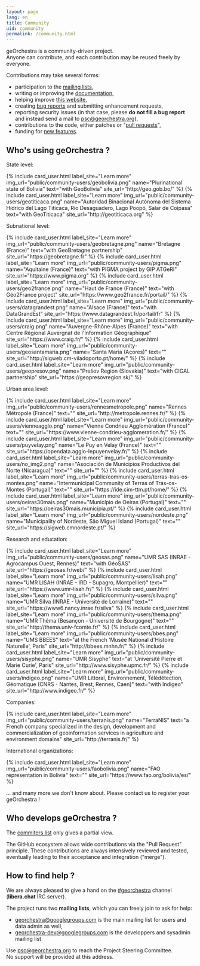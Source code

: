 ```yaml
---
layout: page
lang: en
title: Community
uid: community
permalink: /community.html
---
```


geOrchestra is a community-driven project.  
Anyone can contribute, and each contribution may be reused freely by everyone.

Contributions may take several forms:

 * participation to the [mailing lists](https://groups.google.com/group/georchestra?hl=en),
 * writing or improving the [documentation](https://github.com/georchestra/georchestra/blob/master/README.md),
 * helping improve [this website](https://github.com/georchestra/georchestra.github.io),
 * creating [bug reports](https://github.com/georchestra/georchestra/issues) and submitting enhancement requests,
 * reporting security issues (in that case, please **do not fill a bug report** and instead send a mail to <psc@georchestra.org>),
 * contributions to the code, either patches or "[pull requests](https://help.github.com/articles/creating-a-pull-request)",
 * funding for [new features](https://github.com/georchestra/georchestra/issues?direction=desc&labels=enhancement&page=1&sort=updated&state=open).


## Who's using geOrchestra ?

State level:

<div class="row">
  {% include card_user.html label_site="Learn more" img_url="public/community-users/geobolivia.png" name="Plurinational state of Bolivia" text="with GeoBolivia" site_url="http://geo.gob.bo/" %}
  {% include card_user.html label_site="Learn more" img_url="public/community-users/geotiticaca.png" name="Autoridad Binacional Autónoma del Sistema Hídrico del Lago Titicaca, Río Desaguadero, Lago Poopó, Salar de Coipasa" text="with GeoTiticaca" site_url="http://geotiticaca.org" %}
</div>


Subnational level:

<div class="row">
  {% include card_user.html label_site="Learn more" img_url="public/community-users/geobretagne.png" name="Bretagne (France)" text="with GeoBretagne partnership" site_url="https://geobretagne.fr" %}
  {% include card_user.html label_site="Learn more" img_url="public/community-users/pigma.png" name="Aquitaine (France)" text="with PIGMA project by GIP ATGeRI" site_url="https://www.pigma.org" %}
  {% include card_user.html label_site="Learn more" img_url="public/community-users/geo2france.png" name="Haut de France (France)" text="with Géo2France project" site_url="https://www.geo2france.fr/portail/" %}
  {% include card_user.html label_site="Learn more" img_url="public/community-users/datagrandest.png" name="Alsace (France)" text="with DataGrandEst" site_url="https://www.datagrandest.fr/portail/fr" %}
  {% include card_user.html label_site="Learn more" img_url="public/community-users/craig.png" name="Auvergne-Rhône-Alpes (France)" text="with Centre Régional Auvergnat de l'Information Géographique" site_url="https://www.craig.fr/" %}
  {% include card_user.html label_site="Learn more" img_url="public/community-users/geosantamaria.png" name="Santa Maria (Açores)" text="" site_url="http://sigweb.cm-viladoporto.pt/home/" %}
  {% include card_user.html label_site="Learn more" img_url="public/community-users/geopresov.png" name="Prešov Region (Slovakia)" text="with CIGAL partnership" site_url="https://geopresovregion.sk/" %}
</div>


Urban area level:

<div class="row">
  {% include card_user.html label_site="Learn more" img_url="public/community-users/rennesmetropole.png" name="Rennes Métropole (France)" text="" site_url="http://metropole.rennes.fr/" %}
  {% include card_user.html label_site="Learn more" img_url="public/community-users/vienneagglo.png" name="Vienne Condrieu Agglomération (France)" text="" site_url="https://www.vienne-condrieu-agglomeration.fr/" %}
  {% include card_user.html label_site="Learn more" img_url="public/community-users/puyvelay.png" name="Le Puy en Velay (France)" text="" site_url="https://opendata.agglo-lepuyenvelay.fr/" %}
  {% include card_user.html label_site="Learn more" img_url="public/community-users/no_img2.png" name="Asociación de Municipios Productivos del Norte (Nicaragua)" text="" site_url="" %}
  {% include card_user.html label_site="Learn more" img_url="public/community-users/terras-tras-os-montes.png" name="Intermunicipal Community of Terras of Trás-os-Montes (Portugal)" text="" site_url="https://ide.cim-ttm.pt/home/" %}
  {% include card_user.html label_site="Learn more" img_url="public/community-users/oeiras30mais.png" name="Município de Oeiras (Portugal)" text="" site_url="https://oeiras30mais.municipia.pt/" %}
  {% include card_user.html label_site="Learn more" img_url="public/community-users/nordeste.png" name="Municipality of Nordeste, São Miguel Island (Portugal)" text="" site_url="https://sigweb.cmnordeste.pt/" %}
</div>


Research and education:

<div class="row">
  {% include card_user.html label_site="Learn more" img_url="public/community-users/geosas.png" name="UMR SAS (INRAE - Agrocampus Ouest, Rennes)" text="with GéoSAS" site_url="https://geosas.fr/web/" %}
  {% include card_user.html label_site="Learn more" img_url="public/community-users/lisah.png" name="UMR LISAH (INRAE - IRD - Supagro, Montpellier)" text="" site_url="https://www.umr-lisah.fr/" %}
  {% include card_user.html label_site="Learn more" img_url="public/community-users/silva.png" name="UMR Silva (INRAE - Université de Lorraine)" text="" site_url="https://www6.nancy.inrae.fr/silva" %}
  {% include card_user.html label_site="Learn more" img_url="public/community-users/thema.png" name="UMR Théma (Besançon - Université de Bourgogne)" text="" site_url="http://thema.univ-fcomte.fr/" %}
  {% include card_user.html label_site="Learn more" img_url="public/community-users/bbes.png" name="UMS BBEES" text="at the French 'Musée National d'Histoire Naturelle', Paris" site_url="http://bbees.mnhn.fr/" %}
  {% include card_user.html label_site="Learn more" img_url="public/community-users/sisyphe.png" name="UMR Sisyphe" text="at 'Université Pierre et Marie Curie', Paris" site_url="http://www.sisyphe.upmc.fr/" %}
  {% include card_user.html label_site="Learn more" img_url="public/community-users/indigeo.png" name="UMR Littoral, Environnement, Télédétection, Géomatique (CNRS - Nantes, Brest, Rennes, Caen)" text="with Indigeo" site_url="http://www.indigeo.fr/" %}
</div>

Companies:

<div class="row">
  {% include card_user.html label_site="Learn more" img_url="public/community-users/terranis.png" name="TerraNIS" text="a French company specialized in the design, development and commercialization of geoinformation services in agriculture and environment domains" site_url="http://terranis.fr/" %}
</div>

International organizations:

<div class="row">
  {% include card_user.html label_site="Learn more" img_url="public/community-users/faobolivia.png" name="FAO representation in Bolivia" text="" site_url="https://www.fao.org/bolivia/es/" %}
</div>

... and many more we don't know about. Please contact us to register your geOrchestra !


## Who develops geOrchestra ?


The [commiters list](https://github.com/orgs/georchestra/people) only gives a partial view.

The GitHub ecosystem allows wide contributions via the "Pull Request" principle. These contributions are always intensively reviewed and tested, eventually leading to their acceptance and integration ("merge").


## How to find help ?

We are always pleased to give a hand on the [#georchestra](https://kiwiirc.com/client/irc.libera.chat/georchestra) channel (**libera.chat** IRC server).

The project runs two **mailing lists**, which you can freely join to ask for help:

 * [georchestra@googlegroups.com](https://groups.google.com/group/georchestra?hl=fr) is the main mailing list for users and data admin as well,
 * [georchestra-dev@googlegroups.com](https://groups.google.com/group/georchestra-dev?hl=fr) is the developpers and sysadmin mailing list

Use psc@georchestra.org to reach the Project Steering Committee.<br />
No support will be provided at this address.
